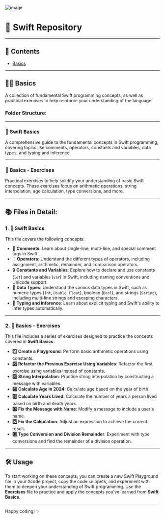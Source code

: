 

![image](https://github.com/user-attachments/assets/b0372aaa-09dc-45cb-818e-f1a8d6761c39) 
# 🚀 Swift Repository
---

## 📂 Contents

- [Basics](https://github.com/RPD09/Swift/tree/main/Basics)
  
---

## 🧑‍💻 Basics

A collection of fundamental Swift programming concepts, as well as practical exercises to help reinforce your understanding of the language. 

### Folder Structure:


---

### 📘 **Swift Basics**

A comprehensive guide to the fundamental concepts in Swift programming, covering topics like comments, operators, constants and variables, data types, and typing and inference.

---

### 📝 **Basics - Exercises**

Practical exercises to help solidify your understanding of basic Swift concepts. These exercises focus on arithmetic operations, string interpolation, age calculation, type conversions, and more.

---

## 📚 Files in Detail:

### 1. **📘 Swift Basics**

This file covers the following concepts:

- 📝 **Comments**: Learn about single-line, multi-line, and special comment tags in Swift.
- ➗ **Operators**: Understand the different types of operators, including assignment, arithmetic, remainder, and comparison operators.
- 🔒 **Constants and Variables**: Explore how to declare and use constants (`let`) and variables (`var`) in Swift, including naming conventions and Unicode support.
- 🧮 **Data Types**: Understand the various data types in Swift, such as numeric types (`Int`, `Double`, `Float`), boolean (`Bool`), and strings (`String`), including multi-line strings and escaping characters.
- 🎯 **Typing and Inference**: Learn about explicit typing and Swift's ability to infer types automatically.

---

### 2. **📝 Basics - Exercises**

This file includes a series of exercises designed to practice the concepts covered in **Swift Basics**:

- **1️⃣ Create a Playground**: Perform basic arithmetic operations using constants.
- **2️⃣ Refactor the Previous Exercise Using Variables**: Refactor the first exercise using variables instead of constants.
- **3️⃣ String Interpolation**: Practice string interpolation by constructing a message with variables.
- **4️⃣ Calculate Age in 2024**: Calculate age based on the year of birth.
- **5️⃣ Calculate Years Lived**: Calculate the number of years a person lived based on birth and death years.
- **6️⃣ Fix the Message with Name**: Modify a message to include a user's name.
- **7️⃣ Fix the Calculation**: Adjust an expression to achieve the correct result.
- **8️⃣ Type Conversion and Division Remainder**: Experiment with type conversions and find the remainder of a division operation.

---

## 🛠️ Usage

To start working on these concepts, you can create a new Swift Playground file in your Xcode project, copy the code snippets, and experiment with them to deepen your understanding of Swift programming. Use the **Exercises** file to practice and apply the concepts you've learned from **Swift Basics**.

---

Happy coding! ✨
